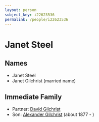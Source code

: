 ```yaml
---
layout: person
subject_key: i22623536
permalink: /people/i22623536
---
```


# Janet Steel

## Names

* Janet Steel
* Janet Gilchrist (married name)

## Immediate Family

* Partner: [David Gilchrist](./@89232476@-david-gilchrist-b-d.md)
* Son: [Alexander Gilchrist](./@61092708@-alexander-gilchrist-b1877-d.md) (about 1877 - )

